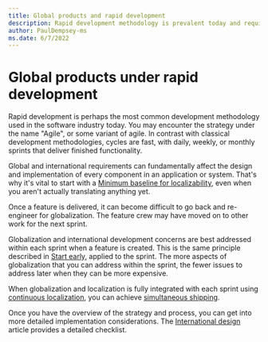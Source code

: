 ```yaml
---
title: Global products and rapid development
description: Rapid development methodology is prevalent today and requires an integrated strategy for a global product.
author: PaulDempsey-ms
ms.date: 6/7/2022
---
```


# Global products under rapid development

Rapid development is perhaps the most common development methodology used in the software industry today.
You may encounter the strategy under the name "Agile", or some variant of agile.
In contrast with classical development methodologies, cycles are fast, with daily, weekly, or monthly sprints that deliver finished functionality.

Global and international requirements can fundamentally affect the design and implementation of every component in an application or system.
That's why it's vital to start with a [Minimum baseline for localizability](global-product-delivery.md#baseline), even when you aren't actually translating anything yet.

Once a feature is delivered, it can become difficult to go back and re-engineer for globalization.
The feature crew may have moved on to other work for the next sprint.

Globalization and international development concerns are best addressed within each sprint when a feature is created.
This is the same principle described in [Start early](global-product-delivery.md#start-early), applied to the sprint.
The more aspects of globalization that you can address within the sprint, the fewer issues to address later when they can be more expensive.

When globalization and localization is fully integrated with each sprint using [continuous localization](continuous-localization.md), you can achieve [simultaneous shipping](simultaneous-shipping.md).

Once you have the overview of the strategy and process, you can get into more detailed implementation considerations.
The [International design](international-design.md) article provides a detailed checklist.
